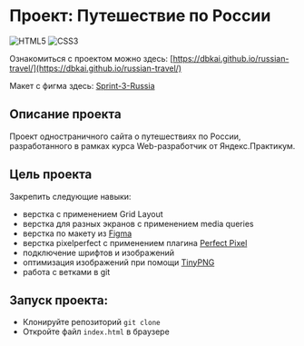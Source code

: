 # Проект: Путешествие по России
![HTML5](https://img.shields.io/badge/HTML-HTML5-red?logo=HTML5&style=flat)
![CSS3](https://img.shields.io/badge/CSS-CSS3-green?logo=CSS3&style=flat)

Ознакомиться с проектом можно здесь: [https://dbkai.github.io/russian-travel/](https://dbkai.github.io/russian-travel/)

Макет с фигма здесь: [Sprint-3-Russia](https://www.figma.com/file/5S2WSbEFL6awjVWJ0NWL8Q/Sprint-3_-Russia-_-desktop-mobile?node-id=28503%3A0)
## Описание проекта
Проект одностраничного сайта о путешествиях по России, разработанного в рамках курса Web-разработчик от Яндекс.Практикум.

## Цель проекта
Закрепить следующие навыки:
- верстка с применением Grid Layout
- верстка для разных экранов с применением media queries
- верстка по макету из [Figma](https://www.figma.com/)
- верстка pixelperfect с применением плагина [Perfect Pixel](https://www.welldonecode.com/perfectpixel/)
- подключение шрифтов и изображений
- оптимизация изображений при помощи [TinyPNG](https://tinypng.com/)
- работа с ветками в git

## Запуск проекта:
- Клонируйте репозиторий `git clone`
- Откройте файл `index.html` в браузере
